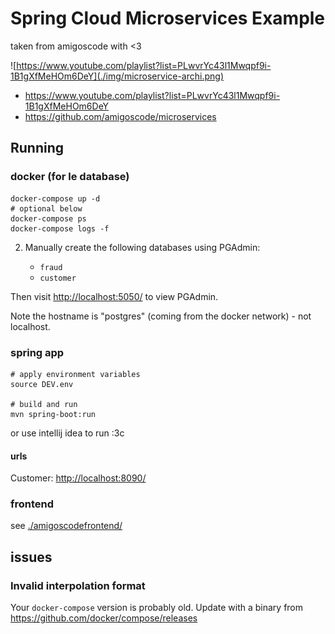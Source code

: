 # Spring Cloud Microservices Example

taken from amigoscode with <3

![https://www.youtube.com/playlist?list=PLwvrYc43l1Mwqpf9i-1B1gXfMeHOm6DeY](./img/microservice-archi.png)

- <https://www.youtube.com/playlist?list=PLwvrYc43l1Mwqpf9i-1B1gXfMeHOm6DeY>
- <https://github.com/amigoscode/microservices>

## Running

### docker (for le database)

    docker-compose up -d
    # optional below
    docker-compose ps
    docker-compose logs -f

2. Manually create the following databases using PGAdmin:

   - `fraud`
   - `customer`


Then visit <http://localhost:5050/> to view PGAdmin.

Note the hostname is "postgres" (coming from the docker network) - not localhost.

### spring app

    # apply environment variables
    source DEV.env

    # build and run
    mvn spring-boot:run

or use intellij idea to run :3c

#### urls

Customer: <http://localhost:8090/>

### frontend

see [./amigoscodefrontend/](./amigoscodefrontend/)

## issues

### Invalid interpolation format

Your `docker-compose` version is probably old. Update with a binary from <https://github.com/docker/compose/releases>
